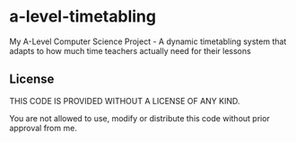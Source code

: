 # a-level-timetabling
My A-Level Computer Science Project - A dynamic timetabling system that adapts to how much time teachers actually need for their lessons

## License

THIS CODE IS PROVIDED WITHOUT A LICENSE OF ANY KIND.

You are not allowed to use, modify or distribute this code without prior approval from me.
